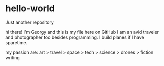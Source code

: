 # hello-world
Just another repository

hi there! 
I'm Georgy and this is my file here on GitHub
I am an avid traveler and photographer too besides programming. 
I build planes if I have sparetime.


my passion are:
   art > travel > space > tech > science > drones > fiction writing
